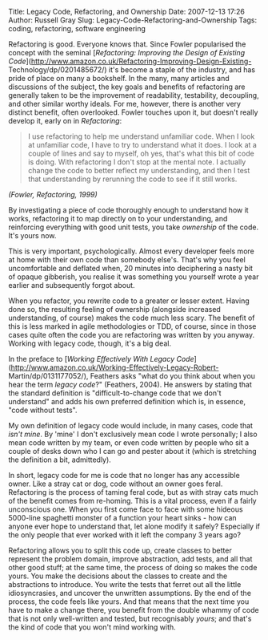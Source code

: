 Title: Legacy Code, Refactoring, and Ownership
Date: 2007-12-13 17:26
Author: Russell Gray
Slug: Legacy-Code-Refactoring-and-Ownership
Tags: coding, refactoring, software engineering

Refactoring is good. Everyone knows that. Since Fowler popularised the concept
with the seminal [*Refactoring: Improving the Design of Existing
Code*](http://www.amazon.co.uk/Refactoring-Improving-Design-Existing-
Technology/dp/0201485672/) it's become a staple of the industry, and has pride
of place on many a bookshelf. In the many, many articles and discussions of
the subject, the key goals and benefits of refactoring are generally taken to
be the improvement of readability, testability, decoupling, and other similar
worthy ideals. For me, however, there is another very distinct benefit, often
overlooked. Fowler touches upon it, but doesn't really develop it, early on in
*Refactoring*:

> I use refactoring to help me understand unfamiliar code. When I look at
unfamiliar code, I have to try to understand what it does. I look at a couple
of lines and say to myself, oh yes, that's what this bit of code is doing.
With refactoring I don't stop at the mental note. I actually change the code
to better reflect my understanding, and then I test that understanding by
rerunning the code to see if it still works.
>
<cite>(Fowler, *Refactoring*, 1999)</cite>

By investigating a piece of code thoroughly enough to understand how it works,
refactoring it to map directly on to your understanding, and reinforcing
everything with good unit tests, you take *ownership* of the code. It's yours
now.

This is very important, psychologically. Almost every developer feels more at
home with their own code than somebody else's. That's why you feel
uncomfortable and deflated when, 20 minutes into deciphering a nasty bit of
opaque gibberish, you realise it was something you yourself wrote a year
earlier and subsequently forgot about.

When you refactor, you rewrite code to a greater or lesser extent. Having done
so, the resulting feeling of ownership (alongside increased understanding, of
course) makes the code much less scary. The benefit of this is less marked in
agile methodologies or TDD, of course, since in those cases quite often the
code you are refactoring was written by you anyway. Working with legacy code,
though, it's a big deal.

In the preface to [*Working Effectively With Legacy
Code*](http://www.amazon.co.uk/Working-Effectively-Legacy-Robert-
Martin/dp/0131177052/), Feathers asks "what do you think about when you hear
the term *legacy code*?" (Feathers, 2004). He answers by stating that the
standard definition is "difficult-to-change code that we don't understand" and
adds his own preferred definition which is, in essence, "code without tests".

My own definition of legacy code would include, in many cases, code that
*isn't mine*. By 'mine' I don't exclusively mean code I wrote personally; I
also mean code written by my team, or even code written by people who sit a
couple of desks down who I can go and pester about it (which is stretching the
definition a bit, admittedly).

In short, legacy code for me is code that no longer has any accessible owner.
Like a stray cat or dog, code without an owner goes feral. Refactoring is the
process of taming feral code, but as with stray cats much of the benefit comes
from re-homing. This is a vital process, even if a fairly unconscious one.
When you first come face to face with some hideous 5000-line spaghetti monster
of a function your heart sinks - how can anyone ever hope to understand that,
let alone modify it safely? Especially if the only people that ever worked
with it left the company 3 years ago?

Refactoring allows you to split this code up, create classes to better
represent the problem domain, improve abstraction, add tests, and all that
other good stuff; at the same time, the process of doing so makes the code
yours. You make the decisions about the classes to create and the abstractions
to introduce. You write the tests that ferret out all the little
idiosyncrasies, and uncover the unwritten assumptions. By the end of the
process, the code feels like yours. And that means that the next time you have
to make a change there, you benefit from the double whammy of code that is not
only well-written and tested, but recognisably *yours*; and that's the kind of
code that you won't mind working with.
